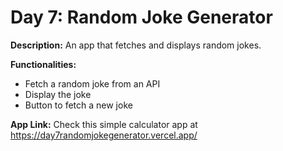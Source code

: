 # Day 7: Random Joke Generator

**Description:** An app that fetches and displays random jokes.

**Functionalities:**

- Fetch a random joke from an API
- Display the joke
- Button to fetch a new joke

**App Link:** Check this simple calculator app at https://day7randomjokegenerator.vercel.app/
